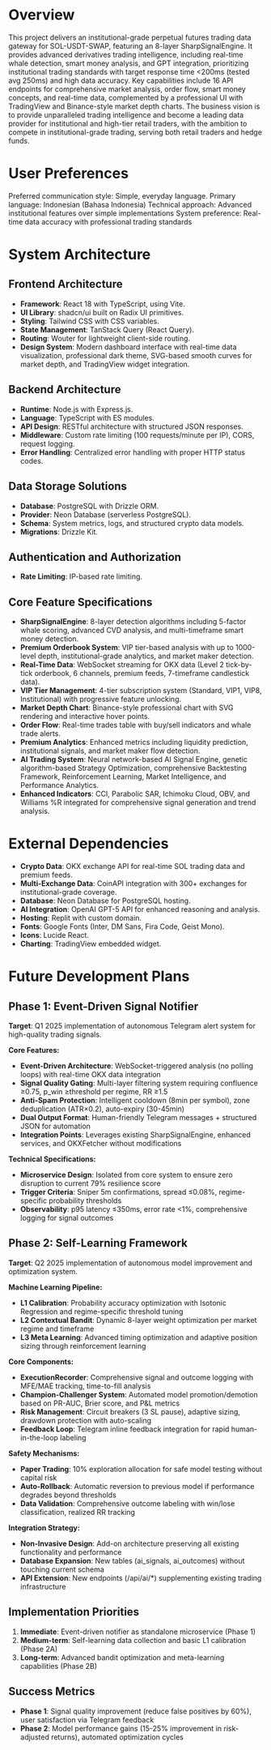 # Overview

This project delivers an institutional-grade perpetual futures trading data gateway for SOL-USDT-SWAP, featuring an 8-layer SharpSignalEngine. It provides advanced derivatives trading intelligence, including real-time whale detection, smart money analysis, and GPT integration, prioritizing institutional trading standards with target response time <200ms (tested avg 250ms) and high data accuracy. Key capabilities include 16 API endpoints for comprehensive market analysis, order flow, smart money concepts, and real-time data, complemented by a professional UI with TradingView and Binance-style market depth charts. The business vision is to provide unparalleled trading intelligence and become a leading data provider for institutional and high-tier retail traders, with the ambition to compete in institutional-grade trading, serving both retail traders and hedge funds.

# User Preferences

Preferred communication style: Simple, everyday language.
Primary language: Indonesian (Bahasa Indonesia)
Technical approach: Advanced institutional features over simple implementations
System preference: Real-time data accuracy with professional trading standards

# System Architecture

## Frontend Architecture
- **Framework**: React 18 with TypeScript, using Vite.
- **UI Library**: shadcn/ui built on Radix UI primitives.
- **Styling**: Tailwind CSS with CSS variables.
- **State Management**: TanStack Query (React Query).
- **Routing**: Wouter for lightweight client-side routing.
- **Design System**: Modern dashboard interface with real-time data visualization, professional dark theme, SVG-based smooth curves for market depth, and TradingView widget integration.

## Backend Architecture
- **Runtime**: Node.js with Express.js.
- **Language**: TypeScript with ES modules.
- **API Design**: RESTful architecture with structured JSON responses.
- **Middleware**: Custom rate limiting (100 requests/minute per IP), CORS, request logging.
- **Error Handling**: Centralized error handling with proper HTTP status codes.

## Data Storage Solutions
- **Database**: PostgreSQL with Drizzle ORM.
- **Provider**: Neon Database (serverless PostgreSQL).
- **Schema**: System metrics, logs, and structured crypto data models.
- **Migrations**: Drizzle Kit.

## Authentication and Authorization
- **Rate Limiting**: IP-based rate limiting.

## Core Feature Specifications
- **SharpSignalEngine**: 8-layer detection algorithms including 5-factor whale scoring, advanced CVD analysis, and multi-timeframe smart money detection.
- **Premium Orderbook System**: VIP tier-based analysis with up to 1000-level depth, institutional-grade analytics, and market maker detection.
- **Real-Time Data**: WebSocket streaming for OKX data (Level 2 tick-by-tick orderbook, 6 channels, premium feeds, 7-timeframe candlestick data).
- **VIP Tier Management**: 4-tier subscription system (Standard, VIP1, VIP8, Institutional) with progressive feature unlocking.
- **Market Depth Chart**: Binance-style professional chart with SVG rendering and interactive hover points.
- **Order Flow**: Real-time trades table with buy/sell indicators and whale trade alerts.
- **Premium Analytics**: Enhanced metrics including liquidity prediction, institutional signals, and market maker flow detection.
- **AI Trading System**: Neural network-based AI Signal Engine, genetic algorithm-based Strategy Optimization, comprehensive Backtesting Framework, Reinforcement Learning, Market Intelligence, and Performance Analytics.
- **Enhanced Indicators**: CCI, Parabolic SAR, Ichimoku Cloud, OBV, and Williams %R integrated for comprehensive signal generation and trend analysis.

# External Dependencies

- **Crypto Data**: OKX exchange API for real-time SOL trading data and premium feeds.
- **Multi-Exchange Data**: CoinAPI integration with 300+ exchanges for institutional-grade coverage.
- **Database**: Neon Database for PostgreSQL hosting.
- **AI Integration**: OpenAI GPT-5 API for enhanced reasoning and analysis.
- **Hosting**: Replit with custom domain.
- **Fonts**: Google Fonts (Inter, DM Sans, Fira Code, Geist Mono).
- **Icons**: Lucide React.
- **Charting**: TradingView embedded widget.

# Future Development Plans

## Phase 1: Event-Driven Signal Notifier
**Target**: Q1 2025 implementation of autonomous Telegram alert system for high-quality trading signals.

**Core Features:**
- **Event-Driven Architecture**: WebSocket-triggered analysis (no polling loops) with real-time OKX data integration
- **Signal Quality Gating**: Multi-layer filtering system requiring confluence ≥0.75, p_win ≥threshold per regime, RR ≥1.5
- **Anti-Spam Protection**: Intelligent cooldown (8min per symbol), zone deduplication (ATR×0.2), auto-expiry (30-45min)
- **Dual Output Format**: Human-friendly Telegram messages + structured JSON for automation
- **Integration Points**: Leverages existing SharpSignalEngine, enhanced services, and OKXFetcher without modifications

**Technical Specifications:**
- **Microservice Design**: Isolated from core system to ensure zero disruption to current 79% resilience score
- **Trigger Criteria**: Sniper 5m confirmations, spread ≤0.08%, regime-specific probability thresholds
- **Observability**: p95 latency ≤350ms, error rate <1%, comprehensive logging for signal outcomes

## Phase 2: Self-Learning Framework  
**Target**: Q2 2025 implementation of autonomous model improvement and optimization system.

**Machine Learning Pipeline:**
- **L1 Calibration**: Probability accuracy optimization with Isotonic Regression and regime-specific threshold tuning
- **L2 Contextual Bandit**: Dynamic 8-layer weight optimization per market regime and timeframe
- **L3 Meta Learning**: Advanced timing optimization and adaptive position sizing through reinforcement learning

**Core Components:**
- **ExecutionRecorder**: Comprehensive signal and outcome logging with MFE/MAE tracking, time-to-fill analysis
- **Champion-Challenger System**: Automated model promotion/demotion based on PR-AUC, Brier score, and P&L metrics
- **Risk Management**: Circuit breakers (3 SL pause), adaptive sizing, drawdown protection with auto-scaling
- **Feedback Loop**: Telegram inline feedback integration for rapid human-in-the-loop labeling

**Safety Mechanisms:**
- **Paper Trading**: 10% exploration allocation for safe model testing without capital risk
- **Auto-Rollback**: Automatic reversion to previous model if performance degrades beyond thresholds
- **Data Validation**: Comprehensive outcome labeling with win/lose classification, realized RR tracking

**Integration Strategy:**
- **Non-Invasive Design**: Add-on architecture preserving all existing functionality and performance
- **Database Expansion**: New tables (ai_signals, ai_outcomes) without touching current schema
- **API Extension**: New endpoints (/api/ai/*) supplementing existing trading infrastructure

## Implementation Priorities
1. **Immediate**: Event-driven notifier as standalone microservice (Phase 1)
2. **Medium-term**: Self-learning data collection and basic L1 calibration (Phase 2A)  
3. **Long-term**: Advanced bandit optimization and meta-learning capabilities (Phase 2B)

## Success Metrics
- **Phase 1**: Signal quality improvement (reduce false positives by 60%), user satisfaction via Telegram feedback
- **Phase 2**: Model performance gains (15-25% improvement in risk-adjusted returns), automated optimization cycles